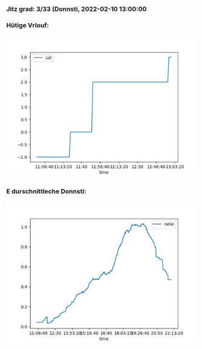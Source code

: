 ### Jitz grad: 3/33 (Donnsti, 2022-02-10 13:00:00

### Hütige Vrlouf:
![Graph](Today.png)

### E durschnittleche Donnsti:
![Graph](Donnsti.png)